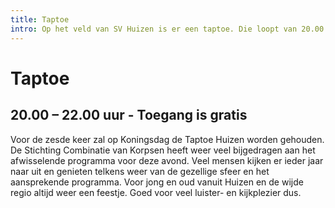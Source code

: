 ```yaml
---
title: Taptoe
intro: Op het veld van SV Huizen is er een taptoe. Die loopt van 20.00 tot 22.00 uur. Het is een prachtig muziekspektakel met optredens van vier korpsen uit verschillende delen van het land. De toegang is gratis.
---
```


# Taptoe

## 20.00 – 22.00 uur - Toegang is gratis 
Voor de zesde keer zal op Koningsdag de Taptoe Huizen worden gehouden. De Stichting Combinatie van Korpsen heeft weer veel bijgedragen aan het afwisselende programma voor deze avond. Veel mensen kijken er ieder jaar naar uit en genieten telkens weer van de gezellige sfeer en het aansprekende programma. Voor jong en oud vanuit Huizen en de wijde regio altijd weer een feestje. Goed voor veel luister- en kijkplezier dus.